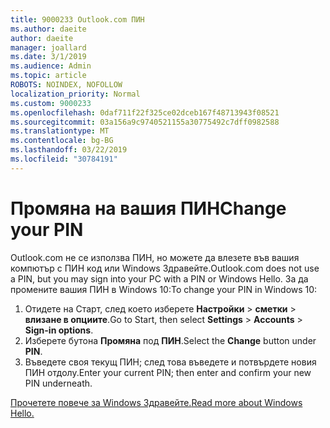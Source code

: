 ```yaml
---
title: 9000233 Outlook.com ПИН
ms.author: daeite
author: daeite
manager: joallard
ms.date: 3/1/2019
ms.audience: Admin
ms.topic: article
ROBOTS: NOINDEX, NOFOLLOW
localization_priority: Normal
ms.custom: 9000233
ms.openlocfilehash: 0daf711f22f325ce02dceb167f48713943f08521
ms.sourcegitcommit: 03a156a9c9740521155a30775492c7dff0982588
ms.translationtype: MT
ms.contentlocale: bg-BG
ms.lasthandoff: 03/22/2019
ms.locfileid: "30784191"
---
```

# <a name="change-your-pin"></a><span data-ttu-id="40457-102">Промяна на вашия ПИН</span><span class="sxs-lookup"><span data-stu-id="40457-102">Change your PIN</span></span>

<span data-ttu-id="40457-103">Outlook.com не се използва ПИН, но можете да влезете във вашия компютър с ПИН код или Windows Здравейте.</span><span class="sxs-lookup"><span data-stu-id="40457-103">Outlook.com does not use a PIN, but you may sign into your PC with a PIN or Windows Hello.</span></span> <span data-ttu-id="40457-104">За да промените вашия ПИН в Windows 10:</span><span class="sxs-lookup"><span data-stu-id="40457-104">To change your PIN in Windows 10:</span></span>

1. <span data-ttu-id="40457-105">Отидете на Старт, след което изберете **Настройки** > **сметки** > **влизане в опциите**.</span><span class="sxs-lookup"><span data-stu-id="40457-105">Go to Start, then select **Settings** > **Accounts** > **Sign-in options**.</span></span>
2. <span data-ttu-id="40457-106">Изберете бутона **Промяна** под **ПИН**.</span><span class="sxs-lookup"><span data-stu-id="40457-106">Select the **Change** button under **PIN**.</span></span>
3. <span data-ttu-id="40457-107">Въведете своя текущ ПИН; след това въведете и потвърдете новия ПИН отдолу.</span><span class="sxs-lookup"><span data-stu-id="40457-107">Enter your current PIN; then enter and confirm your new PIN underneath.</span></span>

[<span data-ttu-id="40457-108">Прочетете повече за Windows Здравейте.</span><span class="sxs-lookup"><span data-stu-id="40457-108">Read more about Windows Hello.</span></span>](https://support.microsoft.com/help/17215/)